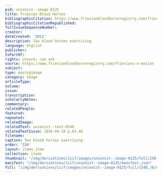 ```yaml
---
pid: unionist--image-0125
title: Friesian Blood Horses
bibliographicCitation: https://www.friesianbloodhorseregistry.com/friesians-n-motion
bibliographicCitationRepublished: 
fullIssueSequenceNumber: 
creator: 
dateCreated: '2012'
description: Two blood horses exercising
language: English
publisher: 
IsPartOf: 
rights: unsure; can ask
source: https://www.friesianbloodhorseregistry.com/friesians-n-motion
subject: 
type: movingimage
category: Image
articleType: 
volume: 
issue: 
transcription: 
scholarlyNotes: 
commentary: 
relatedPeople: 
featured: 
repeated: 
relatedImage: 
relatedText: unionist--text-0348
relatedTextIssue: 1834-04-10 p.03.48
filename: 
caption: Two blood horses exercising
order: '536'
layout: items_item
collection: items
thumbnail: "/img/derivatives/iiif/images/unionist--image-0125/full/250,/0/default.jpg"
manifest: "/img/derivatives/iiif/unionist--image-0125/manifest.json"
full: "/img/derivatives/iiif/images/unionist--image-0125/full/1140,/0/default.jpg"
---
```

